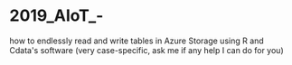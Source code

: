 # 2019_AIoT_-
how to endlessly read and write tables in Azure Storage using R and Cdata's software (very case-specific, ask me if any help I can do for you)
